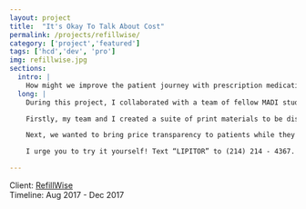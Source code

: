 ```yaml
---
layout: project
title:  "It's Okay To Talk About Cost"
permalink: /projects/refillwise/
category: ['project','featured']
tags: ['hcd','dev', 'pro']
img: refillwise.jpg
sections:
  intro: |
    How might we improve the patient journey with prescription medications? Let’s rethink the way people access their pharmaceuticals and give help to those who really need it.
  long: |
    During this project, I collaborated with a team of fellow MADI students to ideate improvements to the patient journey with prescription medications. Over the course of our primary research and interviewing sessions, we realized that price transparency and diminishing trust in the pharmaceutical system had pushed patients into a corner.  Through further ideation, we landed on a two-part solution.

    Firstly, my team and I created a suite of print materials to be displayed and distributed in the doctor’s office. The information and prompts in these graphics allowed for patients to be more empowered in their discussions with medical staff. We found a huge impact in bettering the prescription journey by helping patients to ask the right questions to their doctors.

    Next, we wanted to bring price transparency to patients while they still had the option to discuss alternatives with their doctors. I coded a prototype of the system required in Python, utilizing the previous database collected by our client, RefillWise. The system allows for users to text in the name of a medication (“Lipitor” for the prototype) and receive information on its pricing and that of the comparable generics.

    I urge you to try it yourself! Text “LIPITOR” to (214) 214 - 4367.

---
```


Client: [RefillWise](https://www.refillwise.com/)  
Timeline: Aug 2017 - Dec 2017